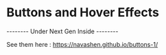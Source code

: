 # Buttons and Hover Effects

-------- Under Next Gen Inside --------


See them here : https://navashen.github.io/buttons-1/
